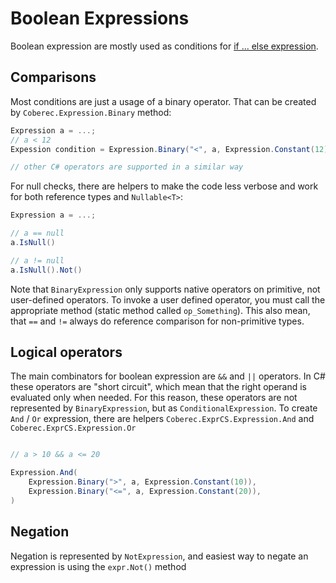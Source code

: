 # Boolean Expressions

Boolean expression are mostly used as conditions for [if ... else expression](conditions.md).

## Comparisons

Most conditions are just a usage of a binary operator. That can be created by `Coberec.Expression.Binary` method:

```csharp
Expression a = ...;
// a < 12
Expession condition = Expression.Binary("<", a, Expression.Constant(12));

// other C# operators are supported in a similar way
```

For null checks, there are helpers to make the code less verbose and work for both reference types and `Nullable<T>`:

```csharp
Expression a = ...;

// a == null
a.IsNull()

// a != null
a.IsNull().Not()
```

Note that `BinaryExpression` only supports native operators on primitive, not user-defined operators. To invoke a user defined operator, you must call the appropriate method (static method called `op_Something`). This also mean, that `==` and `!=` always do reference comparison for non-primitive types.

## Logical operators

The main combinators for boolean expression are `&&` and `||` operators. In C# these operators are "short circuit", which mean that the right operand is evaluated only when needed. For this reason, these operators are not represented by `BinaryExpression`, but as `ConditionalExpression`. To create `And` / `Or` expression, there are helpers `Coberec.ExprCS.Expression.And` and `Coberec.ExprCS.Expression.Or`


```csharp

// a > 10 && a <= 20

Expression.And(
    Expression.Binary(">", a, Expression.Constant(10)),
    Expression.Binary("<=", a, Expression.Constant(20)),
)

```

## Negation

Negation is represented by `NotExpression`, and easiest way to negate an expression is using the `expr.Not()` method
